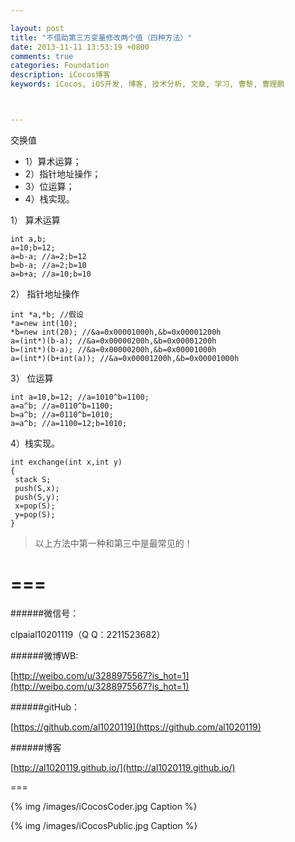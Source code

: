 ```yaml
---

layout: post
title: "不借助第三方变量修改两个值（四种方法）"
date: 2013-11-11 13:53:19 +0800
comments: true
categories: Foundation
description: iCocos博客
keywords: iCocos, iOS开发, 博客, 技术分析, 文章, 学习, 曹黎, 曹理鹏



--- 
```




交换值

* 1）算术运算；
* 2）指针地址操作；
* 3）位运算；
* 4）栈实现。

1） 算术运算

	int a,b;
	a=10;b=12;
	a=b-a; //a=2;b=12
	b=b-a; //a=2;b=10
	a=b+a; //a=10;b=10

<!--more-->



2） 指针地址操作

	int *a,*b; //假设
	*a=new int(10);
	*b=new int(20); //&a=0x00001000h,&b=0x00001200h
	a=(int*)(b-a); //&a=0x00000200h,&b=0x00001200h
	b=(int*)(b-a); //&a=0x00000200h,&b=0x00001000h
	a=(int*)(b+int(a)); //&a=0x00001200h,&b=0x00001000h

3） 位运算

	int a=10,b=12; //a=1010^b=1100;
	a=a^b; //a=0110^b=1100;
	b=a^b; //a=0110^b=1010;
	a=a^b; //a=1100=12;b=1010;

4）栈实现。 

	int exchange(int x,int y) 
	{ 
	 stack S; 
	 push(S,x); 
	 push(S,y); 
	 x=pop(S); 
	 y=pop(S); 
	}
	

> 以上方法中第一种和第三中是最常见的！



===
===


######微信号：
	
clpaial10201119（Q Q：2211523682）
    
######微博WB:

[http://weibo.com/u/3288975567?is_hot=1](http://weibo.com/u/3288975567?is_hot=1)

######gitHub：


[https://github.com/al1020119](https://github.com/al1020119)
	
######博客

[http://al1020119.github.io/](http://al1020119.github.io/)

===

{% img /images/iCocosCoder.jpg Caption %}  

{% img /images/iCocosPublic.jpg Caption %}  